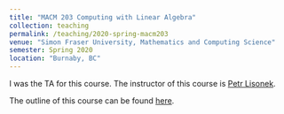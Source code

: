 ```yaml
---
title: "MACM 203 Computing with Linear Algebra"
collection: teaching
permalink: /teaching/2020-spring-macm203
venue: "Simon Fraser University, Mathematics and Computing Science"
semester: Spring 2020
location: "Burnaby, BC"
---
```


I was the TA for this course. The instructor of this course is [Petr Lisonek](http://www.cecm.sfu.ca/~plisonek/). 

The outline of this course can be found [here](http://www.sfu.ca/outlines.html?2020/spring/macm/203/d100).
